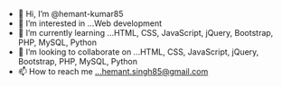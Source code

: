 - 👋 Hi, I’m @hemant-kumar85
- 👀 I’m interested in ...Web development
- 🌱 I’m currently learning ...HTML, CSS, JavaScript, jQuery, Bootstrap, PHP, MySQL, Python
- 💞️ I’m looking to collaborate on ...HTML, CSS, JavaScript, jQuery, Bootstrap, PHP, MySQL, Python
- 📫 How to reach me ...hemant.singh85@gmail.com

<!---
hemant-kumar85/hemant-kumar85 is a ✨ special ✨ repository because its `README.md` (this file) appears on your GitHub profile.
You can click the Preview link to take a look at your changes.
--->
